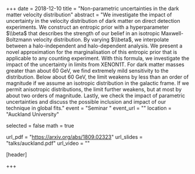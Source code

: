 +++
date = 2018-12-10
title = "Non-parametric uncertainties in the dark matter velocity distribution"
abstract = "We investigate the impact of uncertainty in the velocity distribution of dark matter on direct detection experiments. We construct an entropic prior with a hyperparameter $\\beta$ that describes the strength of our belief in an isotropic Maxwell-Boltzmann velocity distribution. By varying $\\beta$, we interpolate between a halo-independent and halo-dependent analysis. We present a novel approximation for the marginalisation of this entropic prior that is applicable to any counting experiment. With this formula, we investigate the impact of the uncertainty in limits from XENON1T. For dark matter masses greater than about 60 GeV, we find extremely mild sensitivity to the distribution. Below about 60 GeV, the limit weakens by less than an order of magnitude if we assume an isotropic distribution in the galactic frame. If we permit anisotropic distributions, the limit further weakens, but at most by about two orders of magnitude. Lastly, we check the impact of parametric uncertainties and discuss the possible inclusion and impact of our technique in global fits."
event = "Seminar "
event_url = ""
location = "Auckland University"

selected = false
math = true

url_pdf = "https://arxiv.org/abs/1809.02323"
url_slides = "talks/auckland.pdf"
url_video = ""

[header]

+++
